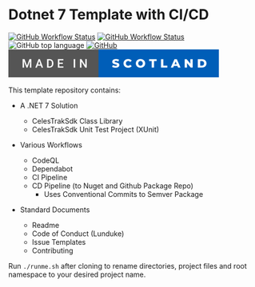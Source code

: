 # Dotnet 7 Template with CI/CD

[![GitHub Workflow Status](https://img.shields.io/github/actions/workflow/status/hughesjs/CelestrakSdk/dotnet-ci.yml?label=BUILD%20CI&style=for-the-badge&branch=master)](https://github.com/hughesjs/CelestrakSdk/actions)
[![GitHub Workflow Status](https://img.shields.io/github/actions/workflow/status/hughesjs/CelestrakSdk/dotnet-cd.yml?label=BUILD%20CD&style=for-the-badge&branch=master)](https://github.com/hughesjs/CelestrakSdk/actions)
![GitHub top language](https://img.shields.io/github/languages/top/hughesjs/CelestrakSdk?style=for-the-badge)
[![GitHub](https://img.shields.io/github/license/hughesjs/CelestrakSdk?style=for-the-badge)](LICENSE)
![FTB](https://raw.githubusercontent.com/hughesjs/custom-badges/master/made-in/made-in-scotland.svg)

This template repository contains:

- A .NET 7 Solution
  - CelesTrakSdk Class Library
  - CelesTrakSdk Unit Test Project (XUnit)
  
- Various Workflows
  - CodeQL
  - Dependabot
  - CI Pipeline
  - CD Pipeline (to Nuget and Github Package Repo)
    - Uses Conventional Commits to Semver Package
    
- Standard Documents
  - Readme
  - Code of Conduct (Lunduke)
  - Issue Templates
  - Contributing

Run `./runme.sh` after cloning to rename directories, project files and root namespace to your desired project name.

